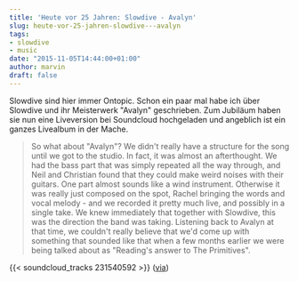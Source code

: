 ```yaml
---
title: 'Heute vor 25 Jahren: Slowdive - Avalyn'
slug: heute-vor-25-jahren-slowdive---avalyn
tags:
- slowdive
- music
date: "2015-11-05T14:44:00+01:00"
author: marvin
draft: false
---
```

Slowdive sind hier immer Ontopic. Schon ein paar mal habe ich über Slowdive und ihr Meisterwerk "Avalyn" geschrieben. Zum Jubiläum haben sie nun eine Liveversion bei Soundcloud hochgeladen und angeblich ist ein ganzes Livealbum in der Mache.

> So what about "Avalyn"? We didn't really have a structure for the song until we got to the studio. In fact, it was almost an afterthought. We had the bass part that was simply repeated all the way through, and Neil and Christian found that they could make weird noises with their guitars. One part almost sounds like a wind instrument. Otherwise it was really just composed on the spot, Rachel bringing the words and vocal melody - and we recorded it pretty much live, and possibly in a single take. We knew immediately that together with Slowdive, this was the direction the band was taking. Listening back to Avalyn at that time, we couldn't really believe that we'd come up with something that sounded like that when a few months earlier we were being talked about as "Reading's answer to The Primitives".

{{< soundcloud_tracks 231540592 >}}
([via](http://pitchfork.com/news/61969-slowdive-share-avalyn-live-recording-to-mark-25th-anniversary-of-debut-ep/))